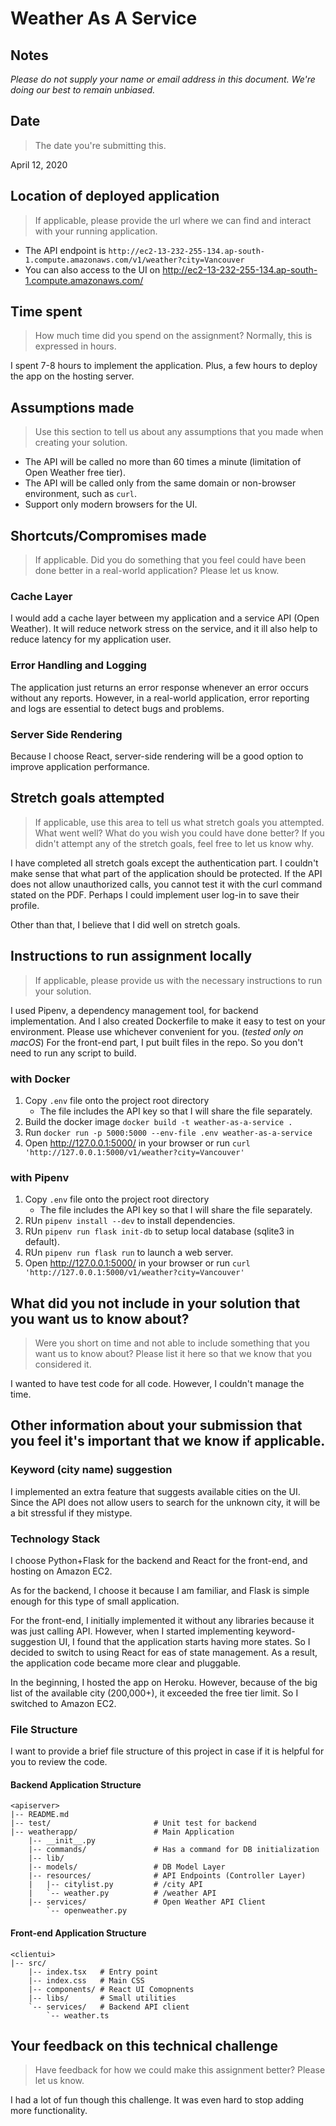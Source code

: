# Weather As A Service

## Notes

_Please do not supply your name or email address in this document. We're doing our best to remain unbiased._

## Date

> The date you're submitting this.

April 12, 2020

## Location of deployed application

> If applicable, please provide the url where we can find and interact with your running application.

- The API endpoint is `http://ec2-13-232-255-134.ap-south-1.compute.amazonaws.com/v1/weather?city=Vancouver`
- You can also access to the UI on http://ec2-13-232-255-134.ap-south-1.compute.amazonaws.com/

## Time spent

> How much time did you spend on the assignment? Normally, this is expressed in hours.

I spent 7-8 hours to implement the application. Plus, a few hours to deploy the app on the hosting server.

## Assumptions made

> Use this section to tell us about any assumptions that you made when creating your solution.

- The API will be called no more than 60 times a minute (limitation of Open Weather free tier).
- The API will be called only from the same domain or non-browser environment, such as `curl`.
- Support only modern browsers for the UI.

## Shortcuts/Compromises made

> If applicable. Did you do something that you feel could have been done better in a real-world application? Please let us know.

### Cache Layer

I would add a cache layer between my application and a service API (Open Weather). It will reduce network stress on the service, and it ill also help to reduce latency for my application user.

### Error Handling and Logging

The application just returns an error response whenever an error occurs without any reports. However, in a real-world application, error reporting and logs are essential to detect bugs and problems.

### Server Side Rendering

Because I choose React, server-side rendering will be a good option to improve application performance.

## Stretch goals attempted

> If applicable, use this area to tell us what stretch goals you attempted. What went well? What do you wish you could have done better? If you didn't attempt any of the stretch goals, feel free to let us know why.

I have completed all stretch goals except the authentication part. I couldn't make sense that what part of the application should be protected. If the API does not allow unauthorized calls, you cannot test it with the curl command stated on the PDF. Perhaps I could implement user log-in to save their profile.

Other than that, I believe that I did well on stretch goals.

## Instructions to run assignment locally

> If applicable, please provide us with the necessary instructions to run your solution.

I used Pipenv, a dependency management tool, for backend implementation. And I also created Dockerfile to make it easy to test on your environment. Please use whichever convenient for you. (_tested only on macOS_) For the front-end part, I put built files in the repo. So you don't need to run any script to build.

### with Docker

1. Copy `.env` file onto the project root directory
   - The file includes the API key so that I will share the file separately.
2. Build the docker image `docker build -t weather-as-a-service .`
3. Run `docker run -p 5000:5000 --env-file .env weather-as-a-service`
4. Open http://127.0.0.1:5000/ in your browser or run `curl 'http://127.0.0.1:5000/v1/weather?city=Vancouver'`

### with Pipenv

1. Copy `.env` file onto the project root directory
   - The file includes the API key so that I will share the file separately.
2. RUn `pipenv install --dev` to install dependencies.
3. RUn `pipenv run flask init-db` to setup local database (sqlite3 in default).
4. RUn `pipenv run flask run` to launch a web server.
5. Open http://127.0.0.1:5000/ in your browser or run `curl 'http://127.0.0.1:5000/v1/weather?city=Vancouver'`

## What did you not include in your solution that you want us to know about?

> Were you short on time and not able to include something that you want us to know about? Please list it here so that we know that you considered it.

I wanted to have test code for all code. However, I couldn't manage the time.

## Other information about your submission that you feel it's important that we know if applicable.

### Keyword (city name) suggestion

I implemented an extra feature that suggests available cities on the UI. Since the API does not allow users to search for the unknown city, it will be a bit stressful if they mistype.

### Technology Stack

I choose Python+Flask for the backend and React for the front-end, and hosting on Amazon EC2.

As for the backend, I choose it because I am familiar, and Flask is simple enough for this type of small application.

For the front-end, I initially implemented it without any libraries because it was just calling API. However, when I started implementing keyword-suggestion UI, I found that the application starts having more states. So I decided to switch to using React for eas of state management. As a result, the application code became more clear and pluggable.

In the beginning, I hosted the app on Heroku. However, because of the big list of the available city (200,000+), it exceeded the free tier limit. So I switched to Amazon EC2.

### File Structure

I want to provide a brief file structure of this project in case if it is helpful for you to review the code.

#### Backend Application Structure

```
<apiserver>
|-- README.md
|-- test/                       # Unit test for backend
|-- weatherapp/                 # Main Application
    |-- __init__.py
    |-- commands/               # Has a command for DB initialization
    |-- lib/
    |-- models/                 # DB Model Layer
    |-- resources/              # API Endpoints (Controller Layer)
    |   |-- citylist.py         # /city API
    |   `-- weather.py          # /weather API
    |-- services/               # Open Weather API Client
        `-- openweather.py
```

#### Front-end Application Structure

```
<clientui>
|-- src/
    |-- index.tsx   # Entry point
    |-- index.css   # Main CSS
    |-- components/ # React UI Comopnents
    |-- libs/       # Small utilities
    `-- services/   # Backend API client
        `-- weather.ts
```

## Your feedback on this technical challenge

> Have feedback for how we could make this assignment better? Please let us know.

I had a lot of fun though this challenge. It was even hard to stop adding more functionality.
